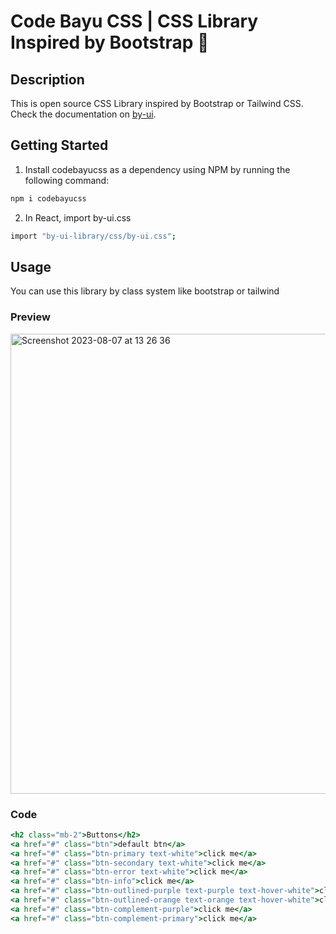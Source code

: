 # Code Bayu CSS | CSS Library Inspired by Bootstrap 🚀

## Description

This is open source CSS Library inspired by Bootstrap or Tailwind CSS.
Check the documentation on [by-ui](https://bayu-setiawan.gitbook.io/by.ui/).

## Getting Started

1. Install codebayucss as a dependency using NPM by running the following command:

```bash
npm i codebayucss
```

2. In React, import by-ui.css

```bash
import "by-ui-library/css/by-ui.css";
```

## Usage

You can use this library by class system like bootstrap or tailwind

### Preview

<img width="736" alt="Screenshot 2023-08-07 at 13 26 36" src="https://github.com/Bayusetiawan45/by-ui/assets/99315255/2efd7849-ff4c-4ecd-b09f-e64ce5a0b84f">

### Code

```jsx
<h2 class="mb-2">Buttons</h2>
<a href="#" class="btn">default btn</a>
<a href="#" class="btn-primary text-white">click me</a>
<a href="#" class="btn-secondary text-white">click me</a>
<a href="#" class="btn-error text-white">click me</a>
<a href="#" class="btn-info">click me</a>
<a href="#" class="btn-outlined-purple text-purple text-hover-white">click me</a>
<a href="#" class="btn-outlined-orange text-orange text-hover-white">click me</a>
<a href="#" class="btn-complement-purple">click me</a>
<a href="#" class="btn-complement-primary">click me</a>
```
